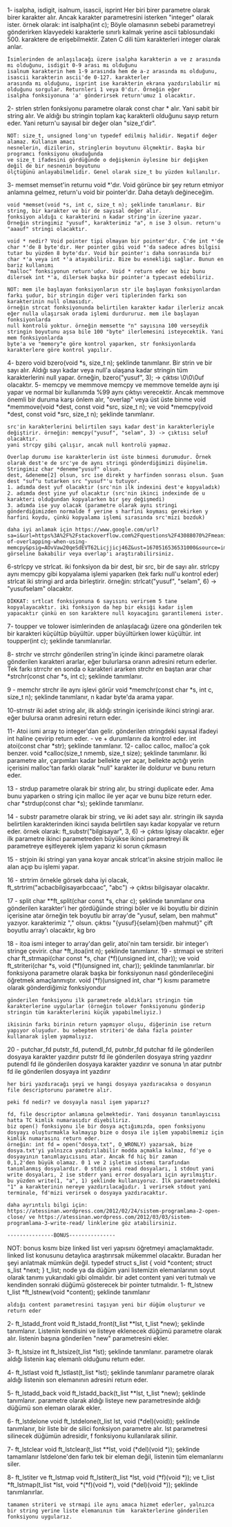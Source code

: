1- isalpha, isdigit, isalnum, isascii, isprint
    Her biri birer parametre olarak birer karakter alır. Ancak karakter parametresini isterken "integer" olarak ister.
    örnek olarak: int isalpha(int c); Böyle olamasının sebebi parametreyi gönderirken klavyedeki karakterle sınırlı kalmak yerine
    ascii tablosundaki 500. karaktere de erişebilmektir. Zaten C dili tüm karakterleri integer olarak anlar.
    
    İsimlerinden de anlaşılacağı üzere isalpha karakterin a ve z arasında mı olduğunu, isdigit 0-9 arası mı olduğunu
    isalnum karakterin hem 1-9 arasında hem de a-z arasında mı olduğunu, isascii karakterin ascii'de 0-127. karakterler
    arasında mı olduğunu, isprint ise karakterin ekrana yazdırılabilir mi olduğunu sorgular. Returnleri 1 veya 0'dır. Örneğin eğer
    isalpha fonksiyonuna 'a' gönderirsek return'umuz 1 olacaktır.
    
2- strlen
    strlen fonksiyonu parametre olarak const char * alır. Yani sabit bir string alır.
    Ve aldığı bu stringin toplam kaç karakterli olduğunu sayıp return eder. Yani return'u sayısal
    bir değer olan "size_t'dir".
    
    NOT: size_t, unsigned long'un typedef edilmiş halidir. Negatif değer alamaz. Kullanım amacı
    nesnelerin, dizilerin, stringlerin boyutunu ölçmektir. Başka bir programcı fonksiyonu okuduğunda
    ve size_t ifadesini gördüğünde o değişkenin öylesine bir değişken değil de bir nesnenin boyutunu
    ölçtüğünü anlayabilmelidir. Genel olarak size_t bu yüzden kullanılır.
    
3- memset
    memset'in returnu void *'dır. Void görünce bir şey return etmiyor anlamına gelmez, return'u void bir pointer'dır. Daha detaylı değineceğim.
    
    void *memset(void *s, int c, size_t n); şeklinde tanımlanır. Bir string, bir karakter ve bir de sayısal değer alır.
    fonksiyon aldığı c karakterini n kadar string'in üzerine yazar. Örneğin stringimiz "yusuf", karakterimiz "a", n ise 3 olsun. return'u "aaauf" stringi olacaktır.
    
    void * nedir? Void pointer tipi olmayan bir pointer'dır. C'de int *'de char *'de 8 byte'dır. Her pointer gibi void *'da sadece adres bilgisi
    tutar bu yüzden 8 byte'dır. Void bir pointer'ı daha sonrasında bir char *'a veya int *'a atayabiliriz. Bize bu esnekliği sağlar. Bunun en bariz kullanımı
    "malloc" fonksiyonun return'udur. Void * return eder ve biz bunu dilersek int *'a, dilersek başka bir pointer'a typecast edebiliriz.
    
    NOT: mem ile başlayan fonksiyonların str ile başlayan fonksiyonlardan farkı şudur, bir stringin diğer veri tiplerinden farkı son karakterinin null olmasıdır.
    örneğin strcat fonksiyonunda belirtilen karakter kadar ilerleriz ancak eğer nulla ulaşırsak orada işlemi durdururuz. mem ile başlayan fonksiyonlarda
    null kontrolü yoktur. örneğin memsette "n" sayısına 100 verseydik stringin boyutunu aşsa bile 100 "byte" ilerlemesini isteyecektik. Yani mem fonksiyonlarda
    byte'a ve "memory"e göre kontrol yaparken, str fonksiyonlarda karakterlere göre kontrol yapılır.
    
4- bzero
     void bzero(void *s, size_t n); şeklinde tanımlanır. Bir strin ve bir sayı alır. Aldığı sayı kadar veya null'a ulaşana kadar stringin tüm karakterlerini null yapar.
     örneğin, bzero("yusuf", 3); -> çıktısı \0\0\0uf olacaktır.
5- memcpy ve memmove
    memcpy ve memmove temelde aynı işi yapar ve normal bir kullanımda %99 aynı çıktıyı verecektir. Ancak memmove önemli bir duruma karşı önlem alır, "overlap" veya üst üste binme
    void *memmove(void *dest, const void *src, size_t n); ve void *memcpy(void *dest, const void *src, size_t n); şeklinde tanımlanır.
    
    src'in karakterlerini belirtilen sayı kadar dest'in karakterleriyle değiştirir. örneğin: memcpy("yusuf", "selam", 3) -> çıktısı seluf olacaktır.
    yani strcpy gibi çalışır, ancak null kontrolü yapmaz.
    
    Overlap durumu ise karakterlerin üst üste binmesi durumudur. Örnek olarak dest'e de src'ye de aynı stringi gönderdiğimizi düşünelim. Stringimiz char *deneme"yusuf" olsun.
    dest, &deneme[2] olsun, src ise direkt y harfinden sonrası olsun. Şuan dest "suf"u tutarken src "yusuf"'u tutuyor. 
    1. adımda dest yuf olacaktır (src'nin ilk indexini dest'e kopyaladık)
    2. adımda dest yine yuf olacaktır (src'nin ikinci indexinde de u karakteri olduğundan kopyalarken bir şey değişmedi)
    3. adımda ise yuy olacak (parametre olarak aynı stringi gönderdiğimizden normalde f yerine s harfini koyması gerekirken y harfini koydu, çünkü kopyalama işlemi sırasında src'mizi bozduk)
    
    daha iyi anlamak için https://www.google.com/url?sa=i&url=https%3A%2F%2Fstackoverflow.com%2Fquestions%2F43088070%2Fmeaning-of-overlapping-when-using-memcpy&psig=AOvVaw20qeSdEVT62Licjjicj46Z&ust=1670516536531000&source=images&cd=vfe&ved=0CBAQjRxqFwoTCNCK7Jf15_sCFQAAAAAdAAAAABAE görseline bakabilir veya overlap'ı araştırabilirsiniz.
    
6-strlcpy ve strlcat.
    iki fonksiyon da bir dest, bir src, bir de sayı alır. strlcpy aynı memcpy gibi kopyalama işlemi yaparken (tek farkı null'u kontrol eder) strlcat iki stringi ard arda birleştirir.
    örneğin: strlcat("yusuf", "selam", 6) -> "yusufselam" olacaktır. 
    
    DİKKAT: srtlcat fonksiyonuna 6 sayısını verirsem 5 tane kopyalayacaktır. iki fonksiyon da hep bir eksiği kadar işlem yapacaktır çünkü en son karaktere null koyacağını garantilemeni ister.
    
 7- toupper ve tolower
    isimlerinden de anlaşılacağı üzere ona gönderilen tek bir karakteri küçültüp büyültür. upper büyültürken lower küçültür.
    int toupper(int c); şeklinde tanımlanırlar.
    
 8- strchr ve strrchr
    gönderilen string'in içinde ikinci parametre olarak gönderilen karakteri ararlar, eğer bulurlarsa oranın adresini return ederler. Tek farkı strrchr en sonda o karakteri ararken strchr en baştan arar
    char *strchr(const char *s, int c); şeklinde tanımlanır.
    
9 - memchr
    strchr ile aynı işlevi görür void *memchr(const char *s, int c, size_t n); şeklinde tanımlanır, n kadar byte'da arama yapar.
    
10-strnstr
    iki adet string alır, ilk aldığı stringin içerisinde ikinci stringi arar. eğer bulursa oranın adresini return eder.
    
11- Atoi
    ismi array to integer'dan gelir. gönderilen stringdeki sayısal ifadeyi int haline çevirip return eder. - ve + durumlarını da kontrol eder.
    int atoi(const char *str); şeklinde tanımlanır.
12- calloc
    calloc, malloc'a çok benzer. 
    void *calloc(size_t nmemb, size_t size); şeklinde tanımlanır. İki parametre alır, çarpımları kadar bellekte yer açar, bellekte açtığı yerin içerisini malloc'tan farklı olarak
    "null" karakter ile doldurur ve bunu return eder.
    
13 - strdup
    parametre olarak bir string alır, bu stringi duplicate eder. Ama bunu yaparken o string için malloc ile yer açar ve bunu bize return eder.
    char *strdup(const char *s); şeklinde tanımlanır.
    
14 - substr
    parametre olarak bir string, ve iki adet sayı alır. stringin ilk sayıda belirtilen karakterinden ikinci sayıda belirtilen sayı kadar kopyalar ve return eder.
    örnek olarak: ft_substr("bilgisayar", 3, 6) -> çıktısı lgisay olacaktır. eğer ilk parametre ikinci parametreden büyükse ikinci parametreyi ilk parametreye eşitleyerek
    işlem yaparız ki sorun çıkmasın 
    
15 - strjoin 
    iki stringi yan yana koyar ancak strlcat'in aksine strjoin malloc ile alan açıp bu işlemi yapar. 
    
16 - strtrim
    örnekle görsek daha iyi olacak, ft_strtrim("acbacbilgisayarbccaac", "abc") -> çıktısı bilgisayar olacaktır.
    
17 - split
    char **ft_split(char const *s, char c); şeklinde tanımlanır
    ona gönderilen karakter'i her gördüğünde stringi böler ve iki boyutlu bir dizinin içerisine atar
    örneğin tek boyutlu bir array'de "yusuf, selam, ben mahmut" yazıyor. karakterimiz "," olsun. çıktısı "{yusuf}{selam}{ben mahmut}" çift boyutlu array'ı olacaktır, kg bro
    
18 - itoa
    ismi integer to array'dan gelir, atoi'nin tam tersidir. bir integer'ı stringe çevirir.
    char *ft_itoa(int n); şeklinde tanımlanır. 
19 - strmapi ve striteri
    char ft_strmapi(char const *s, char (*f)(unsigned int, char)); ve void ft_striteri(char *s, void (*f)(unsigned int, char)); şeklinde tanımlanırlar.
    bir fonksiyona parametre olarak başka bir fonksiyonun nasıl gönderileceğini öğretmek amaçlanmıştır. void (*f)(unsigned int, char *) kısmı parametre olarak gönderdiğimiz fonksiyondur
    
    gönderilen fonksiyonu ilk parametrede aldıkları stringin tüm karakterlerine uygularlar (örneğin tolower fonksiyonunu gönderip stringin tüm karakterlerini küçük yapabilmeliyiz.)
    
    ikisinin farkı birinin return yapmıyor oluşu, diğerinin ise return yapıyor oluşudur. bu sebepten striteri'de daha fazla pointer kullanarak işlem yapmalıyız.
    
20 - putchar_fd putstr_fd, putendl_fd, putnbr_fd
    putchar fd ile gönderilen dosyaya karakter yazdırır
    putstr fd ile gönderilen dosyaya string yazdırır
    putendl fd ile gönderilen dosyaya karakter yazdırır ve sonuna \n atar
    putnbr fd ile gönderilen dosyaya int yazdırır
    
    her biri yazdıracağı şeyi ve hangi dosyaya yazdıracaksa o dosyanın file descriptorunu parametre alır.
    
    peki fd nedir? ve dosyayla nasıl işem yaparız? 
    
    fd, file descriptor anlamına gelmektedir. Yani dosyanın tanımlayıcısı hatta TC kimlik numarasıdır diyebiliriz.
    biz open() fonksiyonu ile bir dosya açtığımızda, open fonksiyonu dosyayı oluşturmakla kalmayıp bize o dosya ile işlem yapabilmemiz için kimlik numarasını return eder.
    örneğin: int fd = open("dosya.txt", O_WRONLY) yazarsak, bize dosya.txt'yi yalnızca yazdırılabilir modda açmakla kalmaz, fd'ye o dosyayının tanımlayıcısını atar. Ancak fd hiç bir zaman
    0,1,2'den büyük olamaz. 0 1 ve 2 işletim sistemi tarafından tanımlanmış dosyalardır. 0 stdin yani read dosyaları, 1 stdout yani write dosyaları, 2 ise stderr yani error dosyaları için ayrılmıştır.
    bu yüzden write(1, "a", 1) şeklinde kullanıyoruz. İlk parametrededeki "1" a karakterinin nereye yazdırılacağıdır. 1 verirsek stdout yani terminale, fd'mizi verirsek o dosyaya yazdıracaktır.
    
    daha ayrıntılı bilgi için: 
    https://atessinan.wordpress.com/2012/02/24/sistem-programlama-2-open-close/ ve https://atessinan.wordpress.com/2012/03/03/sistem-programlama-3-write-read/ linklerine göz atabilirsiniz.
    
    ---------------BONUS---------------
    
NOT: bonus kısmı bize linked list veri yapısını öğretmeyi amaçlamaktadır. linked list konusunu detaylıca araştırırsak mükemmel olacaktır. Buradan her şeyi anlatmak mümkün değil.
typedef struct s_list
{
    void *content;
    struct s_list *next;
}   t_list; 
node ya da düğüm yani listemizin elemanlarının soyut olarak tanımı yukarıdaki gibi olmalıdır. bir adet content yani veri tutmalı ve kendinden sonraki düğümü gösterecek bir pointer tutmalıdır.
1- ft_lstnew
    t_list *ft_lstnew(void *content); şeklinde tanımlanır
    
    aldığı content parametresini taşıyan yeni bir düğüm oluşturur ve return eder
    
2- ft_lstadd_front
    void ft_lstadd_front(t_list **lst, t_list *new); şeklinde tanımlanır. Listenin kendisini ve listeye eklenecek düğümü parametre olarak alır.
    listenin başına gönderilen "new" parametresini ekler.
    
3- ft_lstsize
    int ft_lstsize(t_list *lst); şeklinde tanımlanır.
    parametre olarak aldığı listenin kaç elemanlı olduğunu return eder.
    
4- ft_lstlast
    void ft_lstlast(t_list *lst); şeklinde tanımlanır
    parametre olarak aldığı listenin  son elemanının adresini return eder. 
    
5- ft_lstadd_back
    void ft_lstadd_back(t_list **lst, t_list *new); şeklinde tanımlanır.
    parametre olarak aldığı listeye new parametresinde aldığı düğümü son eleman olarak ekler.
    
6- ft_lstdelone
    void ft_lstdelone(t_list lst, void (*del)(void)); şeklinde tanımlanır, bir liste bir de silici fonksiyon parametre alır.
    lst parametresi silinecek düğümün adresidir, f fonksiyonu kullanılarak silinir.
    
7- ft_lstclear
    void ft_lstclear(t_list **lst, void (*del)(void *)); şeklinde tamamlanır
    lstdelone'den farkı tek bir eleman değil, listenin tüm elemanlarını siler.
    
8- ft_lstiter ve ft_lstmap
    void ft_lstiter(t_list *lst, void (*f)(void *)); ve t_list *ft_lstmap(t_list *lst, void *(*f)(void *), void (*del)(void *)); şeklinde tanımlanırlar.
    
    tamamen striteri ve strmapi ile aynı amaca hizmet ederler, yalnızca bir string yerine liste elemanının tüm  karakterlerine gönderilen fonksiyonu uygularız.
